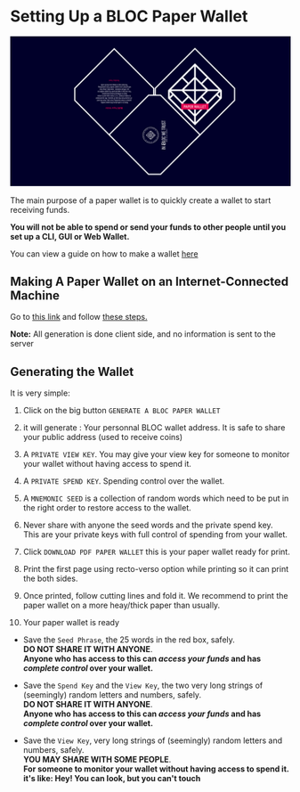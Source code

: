 # **Setting Up a BLOC Paper Wallet**

![BLOC Paper Wallet](images/Paper-wallet/paper-wallet.jpg)

The main purpose of a paper wallet is to quickly create a wallet to start receiving funds.

**You will not be able to spend or send your funds to other people until you set up a CLI, GUI or Web Wallet.**

You can view a guide on how to make a wallet [here](../Making-a-Wallet)

## Making A Paper Wallet on an Internet-Connected Machine

Go to [this link](https://turtlecoin.lol/wallet) and follow [these steps.](#generating-the-wallet)

**Note:** All generation is done client side, and no information is sent to the server 

## **Generating the Wallet**

It is very simple:

1. Click on the big button `GENERATE A BLOC PAPER WALLET`

2. it will generate : Your personnal BLOC wallet address. It is safe to share your public address (used to receive coins)

3. A `PRIVATE VIEW KEY`. You may give your view key for someone to monitor your wallet without having access to spend it.

4. A `PRIVATE SPEND KEY`. Spending control over the wallet.

5. A `MNEMONIC SEED` is a collection of random words which need to be put in the right order to restore access to the wallet.

6. Never share with anyone the seed words and the private spend key. This are your private keys with full control of spending from your wallet.

7. Click `DOWNLOAD PDF PAPER WALLET` this is your paper wallet ready for print.

8. Print the first page using recto-verso option while printing so it can print the both sides.

9. Once printed, follow cutting lines and fold it. We recommend to print the paper wallet on a more heay/thick paper than usually.

10. Your paper wallet is ready

- Save the `Seed Phrase`, the 25 words in the red box, safely.  
**DO NOT SHARE IT WITH ANYONE**.  
**Anyone who has access to this can *access your funds* and has *complete control* over your wallet.**

- Save the `Spend Key` and the `View Key`, the two very long strings of (seemingly) random letters and numbers, safely.  
**DO NOT SHARE IT WITH ANYONE**.  
**Anyone who has access to this can *access your funds* and has *complete control* over your wallet.**

- Save the `View Key`, very long strings of (seemingly) random letters and numbers, safely.  
**YOU MAY SHARE WITH SOME PEOPLE**.  
**For someone to monitor your wallet without having access to spend it. it's like: Hey! You can look, but you can't touch**